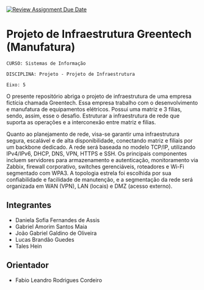 [![Review Assignment Due Date](https://classroom.github.com/assets/deadline-readme-button-22041afd0340ce965d47ae6ef1cefeee28c7c493a6346c4f15d667ab976d596c.svg)](https://classroom.github.com/a/9lYuEWwT)
#  Projeto de Infraestrutura Greentech (Manufatura)

`CURSO: Sistemas de Informação`

`DISCIPLINA: Projeto - Projeto de Infraestrutura`

`Eixo: 5`

O presente repositório abriga o projeto de infraestrutura de uma empresa fictícia chamada Greentech. Essa empresa trabalho com o desenvolvimento e manufatura de equipamentos elétricos. Possui uma matriz e 3 filias, sendo, assim, esse o desafio. Estruturar a infraestrutura de rede que suporta as operações e a interconexão entre matriz e filias.

Quanto ao planejamento de rede, visa-se garantir uma infraestrutura segura, escalável e de alta disponibilidade, conectando matriz e filiais por um backbone dedicado. A rede será baseada no modelo TCP/IP, utilizando IPv4/IPv6, DHCP, DNS, VPN, HTTPS e SSH. Os principais componentes incluem servidores para armazenamento e autenticação, monitoramento via Zabbix, firewall corporativo, switches gerenciáveis, roteadores e Wi-Fi segmentado com WPA3. A topologia estrela foi escolhida por sua confiabilidade e facilidade de manutenção, e a segmentação da rede será organizada em WAN (VPN), LAN (locais) e DMZ (acesso externo).

## Integrantes

* Daniela Sofia Fernandes de Assis
* Gabriel Amorim Santos Maia
* João Gabriel Galdino de Oliveira
* Lucas Brandão Guedes
* Tales Hein

## Orientador

* Fabio Leandro Rodrigues Cordeiro


